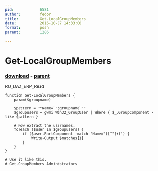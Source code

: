 ```yaml
---
pid:            6581
author:         fedor
title:          Get-LocalGroupMembers
date:           2016-10-17 14:33:00
format:         posh
parent:         1286

---
```


# Get-LocalGroupMembers

### [download](Scripts\6581.ps1) - [parent](Scripts\1286.md)

RU_DAX_ERP_Read

```posh
function Get-LocalGroupMembers {
	param($groupname)

	$pattern = "*Name=`"$groupname`""
	$groupusers = gwmi Win32_GroupUser | Where { $_.GroupComponent -like $pattern }

	# Now extract the usernames.
	foreach ($user in $groupusers) {
		if ($user.PartComponent -match 'Name="([^"]+)') {
			Write-Output $matches[1]
		}
	}
}

# Use it like this.
# Get-GroupMembers Administrators
```
